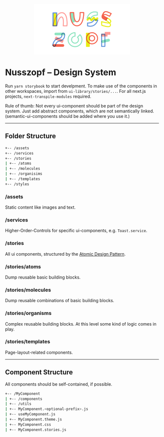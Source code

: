 <p align="center">
  <a href="https://nusszopf.org">
    <img src="../../docs/1200x630.png" alt="Nusszopf logo" height="165">
  </a>
</p>

# Nusszopf – Design System

Run `yarn storybook` to start develpment.
To make use of the components in other workspaces, import from `ui-library/stories/...`.
For all next.js projects, `next-transpile-modules` required.

Rule of thumb: Not every ui-component should be part of the design system. Just add abstract components,
which are not semantically linked. (semantic-ui-components should be added where you use it.)

---

## Folder Structure

```zsh
+-- /assets
+-- /services
+-- /stories
| +-- /atoms
| +-- /molecules
| +-- /organisims
| +-- /templates
+-- /styles
```

### **/assets**

Static content like images and text.

### **/services**

Higher-Order-Controls for specific ui-components, e.g. `Toast.service`.

### **/stories**

All ui components, structured by the [Atomic Design Pattern](https://bradfrost.com/blog/post/atomic-web-design/).

### **/stories/atoms**

Dump reusable basic building blocks.

### **/stories/molecules**

Dump reusable combinations of basic building blocks.

### **/stories/organisms**

Complex reusable building blocks. At this level some kind of logic comes in play.

### **/stories/templates**

Page-layout-related components.

---

## Component Structure

All components should be self-contained, if possible.

```zsh
+-- /MyComponent
| +-- /components
| +-- /utils
| +-- MyComponent.<optional-prefix>.js
| +-- useMyComponent.js
| +-- MyComponent.theme.js
| +-- MyComponent.css
| +-- MyComponent.stories.js
```
